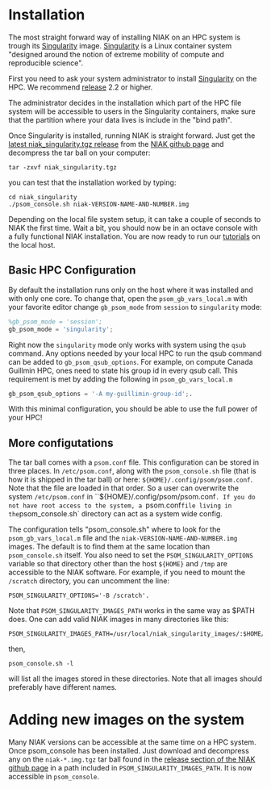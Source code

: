 # Installation
The most straight forward way of installing NIAK on an HPC system is trough its [Singularity]( http://singularity.lbl.gov/) image. [Singularity]( http://singularity.lbl.gov/) is a Linux container system "designed around the notion of extreme mobility of compute and reproducible science".

First you need to ask your system administrator to install [Singularity](http://singularity.lbl.gov/) on the HPC. We recommend [release](http://singularity.lbl.gov/all-release) 2.2 or higher.

The administrator decides in the installation which part of the HPC file system will be accessible to users in the Singularity containers, make sure that the partition where your data lives is include in the "bind path".

Once Singularity is installed, running NIAK is straight forward. Just get the [latest niak_singularity.tgz release](https://github.com/SIMEXP/niak/releases/latest) from the [NIAK github page](https://github.com/SIMEXP/niak) and decompress the tar ball on your computer:

```
tar -zxvf niak_singularity.tgz
```
you can test that the installation worked by typing:

```
cd niak_singularity
./psom_console.sh niak-VERSION-NAME-AND-NUMBER.img
```
Depending on the local file system setup, it can take a couple of seconds to NIAK the first time. Wait a bit, you should now be in an octave console with a fully functional NIAK installation.
You are now ready to run our [tutorials](http://niak.simexp-lab.org/niak_tutorials.html) on the local host.

## Basic HPC Configuration
By default the installation runs only on the host where it was installed and with only one core. To change that, open the `psom_gb_vars_local.m` with your favorite editor change `gb_psom_mode` from `session` to `singularity` mode:
```octave
%gb_psom_mode = 'session';
gb_psom_mode = 'singularity';
```
Right now the `singularity` mode only works with system using the `qsub` command. Any options needed by your local HPC to run the qsub command can be added to `gb_psom_qsub_options`. For example, on compute Canada Guillmin HPC, ones need to state his group id in every qsub call. This requirement is met by adding the following in `psom_gb_vars_local.m`
```octave
gb_psom_qsub_options = '-A my-guillimin-group-id';.
```

With this minimal configuration, you should be able to use the full power of your HPC!

## More configutations
The tar ball comes with a `psom.conf` file. This configuration can be stored in three places. In `/etc/psom.conf`, along with the `psom_console.sh` file (that is how it is shipped in the tar ball) or here: `${HOME}/.config/psom/psom.conf`. Note that the file are loaded in that order. So a user can overwrite the system `/etc/psom.conf` in ``${HOME}/.config/psom/psom.conf`. If you do not have root access to the system, a `psom.conf` file living in the `psom_console.sh` directory can act as a system wide config.

The configuration tells "psom_console.sh" where to look for the `psom_gb_vars_local.m` file and the `niak-VERSION-NAME-AND-NUMBER.img` images. The default is to find them at the same location than `psom_console.sh` itself. You also need to set the `PSOM_SINGULARITY_OPTIONS` variable so that directory other than the host `${HOME}` and `/tmp` are accessible to the NIAK software. For example, if you need to mount the `/scratch` directory, you can uncomment the line:
```
PSOM_SINGULARITY_OPTIONS='-B /scratch'.
```  

Note that `PSOM_SINGULARITY_IMAGES_PATH` works in the same way as $PATH does. One can add valid NIAK images in many directories like this:
```
PSOM_SINGULARITY_IMAGES_PATH=/usr/local/niak_singularity_images/:$HOME/my_niak_images
```
 then,
```
psom_console.sh -l
```
will list all the images stored in these directories. Note that all images should preferably have different names.

# Adding new images on the system

Many NIAK versions can be accessible at the same time on a HPC system. Once psom_console has been installed. Just download and decompress any on the `niak-*.img.tgz` tar ball found in the [release section of the NIAK github page](https://github.com/SIMEXP/niak/releases) in a path included in `PSOM_SINGULARITY_IMAGES_PATH`. It is now accessible in `psom_console`.
